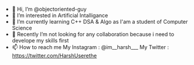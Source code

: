 - 👋 Hi, I’m @objectoriented-guy
- 👀 I’m interested in Artificial Intalligance
- 🌱 I’m currently learning C++ DSA & Algo as I'am a student of Computer Science
- 💞️ Recently I’m not looking for any collaboration because i need to develope my skills first
- 📫 How to reach me 
     My Instagram : @im__harsh___
     My Twitter : https://twitter.com/HarshUserethe

<!---
objectoriented-guy/objectoriented-guy is a ✨ special ✨ repository because its `README.md` (this file) appears on your GitHub profile.
You can click the Preview link to take a look at your changes.
--->
